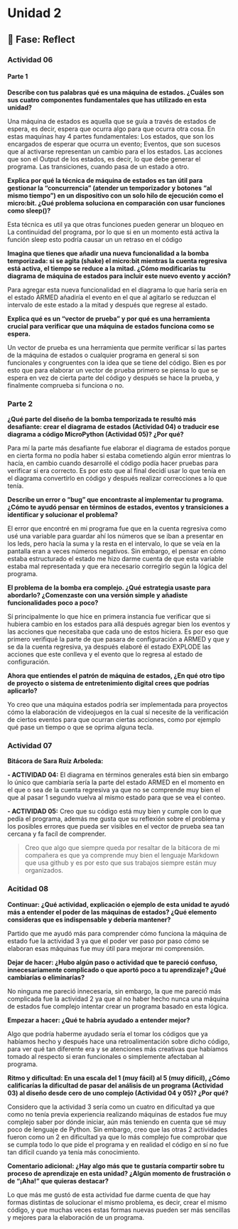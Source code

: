  # Unidad 2


## 🤔 Fase: Reflect

### Actividad 06

#### Parte 1

**Describe con tus palabras qué es una máquina de estados. ¿Cuáles son sus cuatro componentes fundamentales que has utilizado en esta unidad?**

Una máquina de estados es aquella que se guía a través de estados de espera, es decir, espera que ocurra algo para que ocurra otra cosa. En estas maquínas hay 4 partes fundamentales: Los estados, que son los encargados de esperar que ocurra un evento; Eventos, que son sucesos que al activarse representan un cambio para el los estados. Las acciones que son el Output de los estados, es decir, lo que debe generar el programa. Las transiciones, cuando pasa de un estado a otro.

**Explica por qué la técnica de máquina de estados es tan útil para gestionar la “concurrencia” (atender un temporizador y botones “al mismo tiempo”) en un dispositivo con un solo hilo de ejecución como el micro:bit. ¿Qué problema soluciona en comparación con usar funciones como sleep()?**

Esta técnica es util ya que otras funciones pueden generar un bloqueo en La continuidad del programa, por lo que si en un momento está activa la función sleep esto podría causar un un retraso en  el código 

**Imagina que tienes que añadir una nueva funcionalidad a la bomba temporizada: si se agita (shake) el micro:bit mientras la cuenta regresiva está activa, el tiempo se reduce a la mitad. ¿Cómo modificarías tu diagrama de máquina de estados para incluir este nuevo evento y acción?**

Para agregar esta nueva funcionalidad en el diagrama lo que haría sería en el estado ARMED añadiría el evento en el que al agitarlo se reduzcan el intervalo de este estado a la mitad y después que regrese al estado.

**Explica qué es un “vector de prueba” y por qué es una herramienta crucial para verificar que una máquina de estados funciona como se espera.**

Un vector de prueba es una herramienta que permite verificar sí las partes de la máquina de estados o cualquier programa en general si son funcionales y congruentes con la idea que se tiene del código.  Bien es por esto que para elaborar un vector de prueba primero se piensa lo que se espera en vez de cierta parte del código y después se hace la prueba, y finalmente comprueba si funciona o no.

### Parte 2

**¿Qué parte del diseño de la bomba temporizada te resultó más desafiante: crear el diagrama de estados (Actividad 04) o traducir ese diagrama a código MicroPython (Actividad 05)? ¿Por qué?**

Para mí la parte más desafiante fue elaborar el diagrama de estados porque en cierta forma no podía haber si estaba cometiendo algún error mientras lo hacía, en cambio cuando desarrollé el código podía hacer pruebas para verificar si era correcto. Es por esto que al final decidí usar lo que tenía en el diagrama convertirlo en código y después realizar correcciones a lo que tenía.

**Describe un error o “bug” que encontraste al implementar tu programa. ¿Cómo te ayudó pensar en términos de estados, eventos y transiciones a identificar y solucionar el problema?**

El error que encontré en mi programa fue que en la cuenta regresiva como usé una variable para guardar ahí los números que se iban a presentar en los leds, pero hacía la suma y la resta en el intervalo, lo que se veía en la pantalla eran a veces números negativos. Sin embargo, el pensar en cómo estaba estructurado el estado me hizo darme cuenta de que esta variable estaba mal representada y que era necesario corregirlo según la lógica del programa.

**El problema de la bomba era complejo. ¿Qué estrategia usaste para abordarlo? ¿Comenzaste con una versión simple y añadiste funcionalidades poco a poco?**

Sí principalmente lo que hice en primera instancia fue verificar que si hubiera cambio en los estados para allá después agregar bien los eventos y las acciones que necesitaba que cada uno de estos hiciera. Es por eso que primero verifiqué la parte de que pasara de configuración a ARMED y que y se da la cuenta regresiva, ya después elaboré él estado EXPLODE las acciones que este conlleva y el evento que lo regresa al estado de configuración.

**Ahora que entiendes el patrón de máquina de estados, ¿En qué otro tipo de proyecto o sistema de entretenimiento digital crees que podrías aplicarlo?**

Yo creo que una máquina estados podría ser implementada para proyectos cómo la elaboración de videojuegos en la cual sí necesite de la verificación de ciertos eventos para que ocurran ciertas acciones, como por ejemplo qué pase un tiempo o que se oprima alguna tecla.

### Actividad 07

**Bitácora de Sara Ruíz Arboleda:**

**- ACTIVIDAD 04:** El diagrama en términos generales está bien sin embargo lo único que cambiaría sería la parte del estado ARMED en el momento en el que o sea de la cuenta regresiva ya que no se comprende muy bien el que al pasar 1 segundo vuelva al mismo estado para que se vea el conteo.

**- ACTIVIDAD 05:** Creo que su código está muy bien y cumple con lo que pedía el programa, además me gusta que su reflexión sobre el problema y los posibles errores que pueda ser visibles en el vector de prueba sea tan cercana y fa facíl de comprender.

> Creo que algo que siempre queda por resaltar de la bitácora de mi compañera es que ya comprende muy bien el lenguaje Markdown que usa github y es por esto que sus trabajos siempre están muy organizados.

### Acitidad 08

**Continuar: ¿Qué actividad, explicación o ejemplo de esta unidad te ayudó más a entender el poder de las máquinas de estados? ¿Qué elemento consideras que es indispensable y debería mantener?**

Partido que me ayudó más para comprender cómo funciona la máquina de estado fue la actividad 3 ya que el poder ver paso por paso cómo se elaboran esas máquinas fue muy útil para mejorar mi comprensión.

**Dejar de hacer: ¿Hubo algún paso o actividad que te pareció confuso, innecesariamente complicado o que aportó poco a tu aprendizaje? ¿Qué cambiarías o eliminarías?**

No ninguna me pareció innecesaria, sin embargo, la que me pareció más complicada fue la actividad 2 ya que al no haber hecho nunca una máquina de estados fue complejo intentar crear un programa basado en esta lógica.

**Empezar a hacer: ¿Qué te habría ayudado a entender mejor?**

Algo que podría haberme ayudado sería el tomar los códigos que ya habíamos hecho y después hace una retroalimentación sobre dicho código, para ver qué tan diferente era y se atenciones más creativas que habíamos tomado al respecto si eran funcionales o simplemente afectaban al programa. 

**Ritmo y dificultad: En una escala del 1 (muy fácil) al 5 (muy difícil), ¿Cómo calificarías la dificultad de pasar del análisis de un programa (Actividad 03) al diseño desde cero de uno complejo (Actividad 04 y 05)? ¿Por qué?**

Considero que la actividad 3 sería como un cuatro en dificultad ya que como no tenía previa experiencia realizando máquinas de estados fue muy complejo saber por dónde iniciar, aún más teniendo en cuenta que sé muy poco de lenguaje de Python. Sin embargo, creo que las otras 2 actividades fueron como un 2 en dificultad ya que lo más complejo fue comprobar que se cumpla todo lo que pide el programa y en realidad el código en sí no fue tan difícil cuando ya tenía más conocimiento.

**Comentario adicional: ¿Hay algo más que te gustaría compartir sobre tu proceso de aprendizaje en esta unidad? ¿Algún momento de frustración o de “¡Aha!” que quieras destacar?**

Lo que más me gustó de esta actividad fue darme cuenta de que hay formas distintas de solucionar el mismo problema, es decir, crear el mismo código, y que muchas veces estas formas nuevas pueden ser más sencillas y mejores para la elaboración de un programa.
